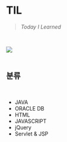 # TIL
> _Today I Learned_
<br>

![](https://velog.velcdn.com/images/so2i/post/45d083cb-01e9-4c72-9648-fd027241f4e3/image.gif)
<br>
<br>

## 분류
<br>


- JAVA
- ORACLE DB
- HTML
- JAVASCRIPT
- jQuery
- Servlet & JSP
